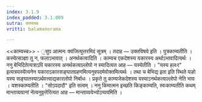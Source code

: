```yaml
---
index: 3.1.9
index_padded: 3.1.009
sutra: काम्यच्च
vritti: balamanorama

---
```

<<काम्यच्च>> - ॒सुप आत्मनः क्य॑जित्युत्तरमिदं सूत्रम् । तदाह —  उक्तविषये इति । पुत्रकाम्यतीति । कस्येत्सञ्ज्ञा तु न, फलाऽभावात् । अनर्थकत्वादिति । काम्यच एकदेशस्य यकारस्य अर्थाऽभावादित्यर्थः । ननु बेभिदितेत्यत्राऽपि यकारस्य अनर्थकत्वाल्लोपो न स्यादित्यत आह — यस्येतीति । "यस्य हलःर" इत्यत्रयस्ये॑त्यनेन यकाराऽकारसङ्घातग्रहणमित्यनुवपदमेवोक्तमित्यर्थः । तथा च बेभिद्य इता इति स्थिते यङो यस्य सङ्घातस्याऽर्थवत्त्वाद्यकारलोपो निर्बाधः । प्रकृते तु काम्यजेकदेशस्य यस्याऽनर्थकत्वाल्लोपो नेति भावः । यशस्काम्यतीति । "सोऽपदादौ" इति सत्वम् । ननु किमात्मन इच्छति किङ्काम्यति, स्वःकाम्यतीति कथम् मान्ताव्ययानां ने॑त्यनुवृत्तेरित्यत आह —  मान्ताव्ययेभ्योऽप्ययमिति ।